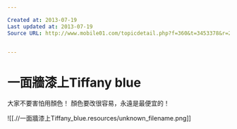 ```yaml
---

Created at: 2013-07-19
Last updated at: 2013-07-19
Source URL: http://www.mobile01.com/topicdetail.php?f=360&t=3453378&r=2&last=45055721


---
```


# 一面牆漆上Tiffany blue


大家不要害怕用顏色！ 顏色要改很容易，永遠是最便宜的！

![[.//一面牆漆上Tiffany_blue.resources/unknown_filename.png]]

